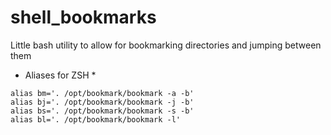 # shell_bookmarks
Little bash utility to allow for bookmarking directories and jumping between them


* Aliases for ZSH *
```
alias bm='. /opt/bookmark/bookmark -a -b'
alias bj='. /opt/bookmark/bookmark -j -b'
alias bs='. /opt/bookmark/bookmark -s -b'
alias bl='. /opt/bookmark/bookmark -l'
```

